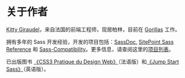 
# 关于作者

[Kitty Giraudel](https://kittygiraudel.com)，来自法国的前端工程师，现居柏林，目前在 [Gorillas](https://gorillas.io/) 工作。

拥有多年的 Sass 开发经验，开发的项目包括：[SassDoc](http://sassdoc.com), [SitePoint Sass Reference](https://sitepoint.com/sass-reference/) 和 [Sass-Compatibility](https://hugogiraudel.github.io/sass-compatibility/)。更多信息，请查阅这里的[项目列表](https://github.com/HugoGiraudel/awesome-sass)。

已出版图书 [《CSS3 Pratique du Design Web》](https://www.eyrolles.com/Informatique/Livre/css3-9782212678963/)（法语版）和[《Jump Start Sass》](https://learnable.com/books/jump-start-sass)（英语版）。

